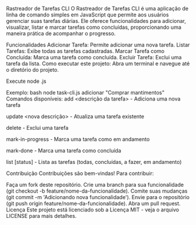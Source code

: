 Rastreador de Tarefas CLI
O Rastreador de Tarefas CLI é uma aplicação de linha de comando simples em JavaScript que permite aos usuários gerenciar suas tarefas diárias. Ele oferece funcionalidades para adicionar, visualizar, listar e marcar tarefas como concluídas, proporcionando uma maneira prática de acompanhar o progresso.

Funcionalidades
Adicionar Tarefa: Permite adicionar uma nova tarefa.
Listar Tarefas: Exibe todas as tarefas cadastradas.
Marcar Tarefa como Concluída: Marca uma tarefa como concluída.
Excluir Tarefa: Exclui uma tarefa da lista.
Como executar este projeto:
Abra um terminal e navegue até o diretório do projeto.

Execute node <filename>.js <command> <arguments>

Exemplo:
bash
node task-cli.js adicionar "Comprar mantimentos"
Comandos disponíveis:
add <descrição da tarefa> - Adiciona uma nova tarefa

update <ID da tarefa> <nova descrição> - Atualiza uma tarefa existente

delete <ID da tarefa> - Exclui uma tarefa

mark-in-progress <ID da tarefa> - Marca uma tarefa como em andamento

mark-done <ID da tarefa> - Marca uma tarefa como concluída

list [status] - Lista as tarefas (todas, concluídas, a fazer, em andamento)

Contribuição
Contribuições são bem-vindas! Para contribuir:

Faça um fork deste repositório.
Crie uma branch para sua funcionalidade (git checkout -b feature/nome-da-funcionalidade).
Comite suas mudanças (git commit -m 'Adicionando nova funcionalidade').
Envie para o repositório (git push origin feature/nome-da-funcionalidade).
Abra um pull request.
Licença
Este projeto está licenciado sob a Licença MIT - veja o arquivo LICENSE para mais detalhes.
